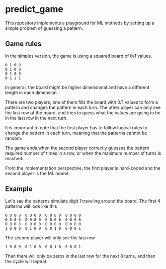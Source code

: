 # predict_game

This repository implements a playground for ML methods by setting up a simple problem of guessing a pattern.

## Game rules

In the simples version, the game is using a squared board of 0/1 values.

```
0 1 0 0
0 1 0 0
0 1 0 0
0 1 1 1
```

In general, the board might be higher dimensional and have a different length in each dimension.

There are two players, one of them fills the board with 0/1 values to form a pattern and changes the pattern in each turn.
The other player can only see the last row of the board, 
and tries to guess what the values are going to be in the last row in the next turn.

It is important to note that the first player has to follow logical rules to change the pattern in each turn,
meaning that the patterns cannot be random.

The game ends when the second player correctly guesses the pattern required number of times in a row, 
or when the maximum number of turns is reached.

From the implementation perspective, the first player is hard-coded and the second player is the ML model.

## Example

Let's say the patterns simulate digit 1 traveling around the board. The first 4 patterns will look like this

```
0 0 0 0  0 0 0 0  0 0 0 0  0 0 0 0
0 0 0 0  0 0 0 0  0 0 0 0  0 0 0 0
0 0 0 0  0 0 0 0  0 0 0 0  0 0 0 0
1 0 0 0  0 1 0 0  0 0 1 0  0 0 0 1
```

The second player will only see the last row

```
1 0 0 0  0 1 0 0  0 0 1 0  0 0 0 1
```

Then there will only be zeros in the last row for the next 8 turns, and then the cycle will repeat.
